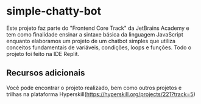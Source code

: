 # simple-chatty-bot

Este projeto faz parte do "Frontend Core Track" da JetBrains Academy e tem como finalidade ensinar a sintaxe básica da linguagem JavaScript enquanto elaboramos um projeto de um chatbot simples que
utiliza conceitos fundamentais de variáveis, condições, loops e funções. Todo o projeto foi feito na IDE Replit. 
 
 
## Recursos adicionais

Você pode encontrar o projeto realizado, bem como outros projetos e trilhas na plataforma Hyperskill(https://hyperskill.org/projects/221?track=5)
